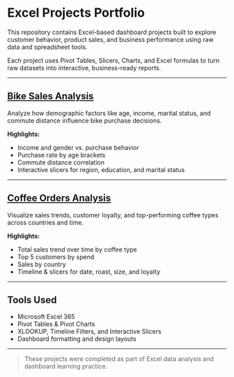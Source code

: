 # Excel Projects Portfolio

This repository contains Excel-based dashboard projects built to explore customer behavior, product sales, and business performance using raw data and spreadsheet tools.

Each project uses Pivot Tables, Slicers, Charts, and Excel formulas to turn raw datasets into interactive, business-ready reports.

---

## [Bike Sales Analysis](bike-sales-analysis)

Analyze how demographic factors like age, income, marital status, and commute distance influence bike purchase decisions.

**Highlights:**
- Income and gender vs. purchase behavior  
- Purchase rate by age brackets  
- Commute distance correlation  
- Interactive slicers for region, education, and marital status

---

## [Coffee Orders Analysis](coffee-orders-analysis)

Visualize sales trends, customer loyalty, and top-performing coffee types across countries and time.

**Highlights:**
- Total sales trend over time by coffee type  
- Top 5 customers by spend  
- Sales by country  
- Timeline & slicers for date, roast, size, and loyalty

---

## Tools Used

- Microsoft Excel 365  
- Pivot Tables & Pivot Charts  
- XLOOKUP, Timeline Filters, and Interactive Slicers  
- Dashboard formatting and design layouts

---

> These projects were completed as part of Excel data analysis and dashboard learning practice.
